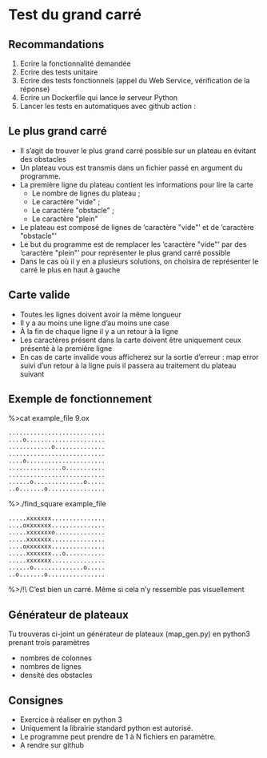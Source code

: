 # Test du grand carré

## Recommandations

1. Ecrire la fonctionnalité demandée
2. Ecrire des tests unitaire
3. Ecrire des tests fonctionnels (appel du Web Service, vérification de la réponse)
4. Ecrire un Dockerfile qui lance le serveur Python
5. Lancer les tests en automatiques avec github action :  

## Le plus grand carré

* Il s’agit de trouver le plus grand carré possible sur un plateau en évitant des obstacles
* Un plateau vous est transmis dans un fichier passé en argument du programme.
* La première ligne du plateau contient les informations pour lire la carte
  * Le nombre de lignes du plateau ;
  * Le caractère "vide" ;
  * Le caractère "obstacle" ;
  * Le caractère "plein"
* Le plateau est composé de lignes de ’caractère "vide"’ et de ’caractère "obstacle"’
* Le but du programme est de remplacer les ’caractère "vide"’ par des ’caractère "plein"’ pour représenter le plus grand carré possible
* Dans le cas où il y en a plusieurs solutions, on choisira de représenter le carré le plus en haut à gauche

## Carte valide

* Toutes les lignes doivent avoir la même longueur
* Il y a au moins une ligne d’au moins une case
* À la fin de chaque ligne il y a un retour à la ligne
* Les caractères présent dans la carte doivent être uniquement ceux présenté à la première ligne
* En cas de carte invalide vous afficherez sur la sortie d’erreur : map error suivi d’un retour à la ligne puis il passera au traitement du plateau suivant

## Exemple de fonctionnement

%>cat example_file
9.ox
```
...........................
....o......................
............o..............
...........................
....o......................
...............o...........
...........................
......o..............o.....
..o.......o................
```

%>./find_square example_file
```
.....xxxxxxx...............
....oxxxxxxx...............
.....xxxxxxxo..............
.....xxxxxxx...............
....oxxxxxxx...............
.....xxxxxxx...o...........
.....xxxxxxx...............
......o..............o.....
..o.......o................
```

%>/!\ C’est bien un carré. Même si cela n’y ressemble pas visuellement

## Générateur de plateaux

Tu trouveras ci-joint un générateur de plateaux (map_gen.py) en python3 prenant trois paramètres

* nombres de colonnes
* nombres de lignes
* densité des obstacles

## Consignes

* Exercice à réaliser en python 3
* Uniquement la librairie standard python est autorisé.
* Le programme peut prendre de 1 à N fichiers en paramètre.
* A rendre sur github
